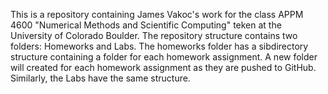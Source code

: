 This is a repository containing James Vakoc's work for the class APPM 4600 "Numerical Methods and Scientific Computing" teken at the University of Colorado Boulder. The repository structure contains two folders: Homeworks and Labs. The homeworks folder has a sibdirectory structure containing a folder for each homework assignment. A new folder will created for each homework assignment as they are pushed to GitHub. Similarly, the Labs have the same structure.
